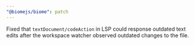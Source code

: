 ```yaml
---
"@biomejs/biome": patch
---
```


Fixed that `textDocument/codeAction` in LSP could response outdated text edits after the workspace watcher observed outdated changes to the file.

